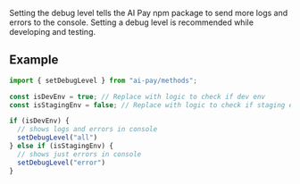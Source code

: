 Setting the debug level tells the AI Pay npm package to send more logs and errors to the console. Setting a debug level is recommended while developing and testing.

## Example
```typescript
import { setDebugLevel } from "ai-pay/methods";

const isDevEnv = true; // Replace with logic to check if dev env
const isStagingEnv = false; // Replace with logic to check if staging env

if (isDevEnv) {
  // shows logs and errors in console
  setDebugLevel("all")
} else if (isStagingEnv) {
  // shows just errors in console
  setDebugLevel("error")
}
```